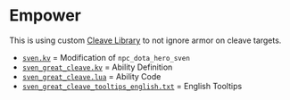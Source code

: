 # Empower

This is using custom [Cleave Library](../../../Libraries/Cleave/README.md) to not ignore armor on cleave targets.

- [`sven.kv`](sven.kv) = Modification of `npc_dota_hero_sven`
- [`sven_great_cleave.kv`](sven_great_cleave.kv) = Ability Definition
- [`sven_great_cleave.lua`](sven_great_cleave.lua) = Ability Code
- [`sven_great_cleave_tooltips_english.txt`](sven_great_cleave_tooltips_english.txt) = English Tooltips
